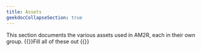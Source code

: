 ```yaml
---
title: Assets
geekdocCollapseSection: true
---
```

This section documents the various assets used in AM2R, each in their own group.
{{<todo>}}Fill all of these out {{</todo>}}
